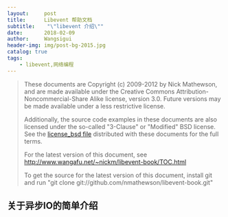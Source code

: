 ```yaml
---
layout:     post
title:      Libevent 帮助文档
subtitle:    "\"libevent 介绍\""
date:       2018-02-09
author:     Wangsigui
header-img: img/post-bg-2015.jpg
catalog: true
tags:
    - libevent,网络编程
---
```


> These documents are Copyright (c) 2009-2012 by Nick Mathewson, and are made available under the Creative Commons Attribution-Noncommercial-Share Alike license, version 3.0. Future versions may be made available under a less restrictive license.
>
> Additionally, the source code examples in these documents are also licensed under the so-called "3-Clause" or "Modified" BSD license. See the [license_bsd file]() distributed with these documents for the full terms.
>
>For the latest version of this document, see http://www.wangafu.net/~nickm/libevent-book/TOC.html
>
>To get the source for the latest version of this document, install git and run "git clone git://github.com/nmathewson/libevent-book.git"

## 关于异步IO的简单介绍
